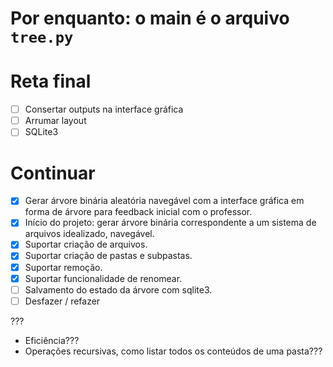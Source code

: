 # Por enquanto: o main é o arquivo `tree.py`

# Reta final
- [ ] Consertar outputs na interface gráfica
- [ ] Arrumar layout
- [ ] SQLite3

# Continuar

- [x] Gerar árvore binária aleatória navegável com a interface gráfica em forma de árvore para feedback inicial com o professor.
- [x] Início do projeto: gerar árvore binária correspondente a um sistema de arquivos idealizado, navegável.
- [x] Suportar criação de arquivos.
- [x] Suportar criação de pastas e subpastas.
- [x] Suportar remoção.
- [x] Suportar funcionalidade de renomear.
- [ ] Salvamento do estado da árvore com sqlite3.
- [ ] Desfazer / refazer

???

- Eficiência???
- Operações recursivas, como listar todos os conteúdos de uma pasta???
